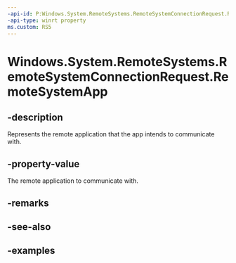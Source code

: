 ```yaml
---
-api-id: P:Windows.System.RemoteSystems.RemoteSystemConnectionRequest.RemoteSystemApp
-api-type: winrt property
ms.custom: RS5
---
```


<!-- Property syntax.
public RemoteSystemApp RemoteSystemApp { get; }
-->

# Windows.System.RemoteSystems.RemoteSystemConnectionRequest.RemoteSystemApp

## -description
Represents the remote application that the app intends to communicate with.

## -property-value
The remote application to communicate with.

## -remarks

## -see-also

## -examples

